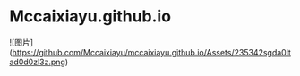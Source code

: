 # Mccaixiayu.github.io
![图片]
(https://github.com/Mccaixiayu/mccaixiayu.github.io/Assets/235342sgda0ltad0d0zl3z.png)
